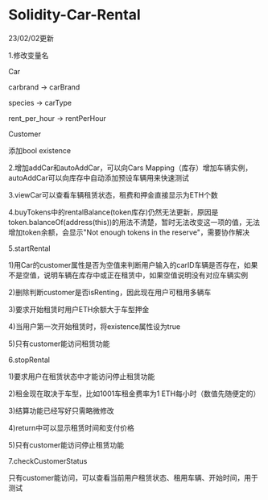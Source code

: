 # Solidity-Car-Rental

23/02/02更新

1.修改变量名

Car

carbrand -> carBrand

species -> carType

rent_per_hour -> rentPerHour

Customer

添加bool existence

2.增加addCar和autoAddCar，可以向Cars Mapping（库存）增加车辆实例，autoAddCar可以向库存中自动添加预设车辆用来快速测试

3.viewCar可以查看车辆租赁状态，租费和押金直接显示为ETH个数

4.buyTokens中的rentalBalance(token库存)仍然无法更新，原因是token.balanceOf(address(this))的用法不清楚，暂时无法改变这一项的值，无法增加token余额，会显示"Not enough tokens in the reserve"，需要协作解决

5.startRental

1)用Car的customer属性是否为空值来判断用户输入的carID车辆是否存在，如果不是空值，说明车辆在库存中或正在租赁中，如果空值说明没有对应车辆实例

2)删除判断customer是否isRenting，因此现在用户可租用多辆车

3)要求开始租赁时用户ETH余额大于车型押金

4)当用户第一次开始租赁时，将existence属性设为true

5)只有customer能访问租赁功能

6.stopRental

1)要求用户在租赁状态中才能访问停止租赁功能

2)租金现在取决于车型，比如1001车租金费率为1 ETH每小时（数值先随便定的）

3)结算功能已经写好只需略微修改

4)return中可以显示租赁时间和支付价格

5)只有customer能访问停止租赁功能

7.checkCustomerStatus

只有customer能访问，可以查看当前用户租赁状态、租用车辆、开始时间，用于测试
